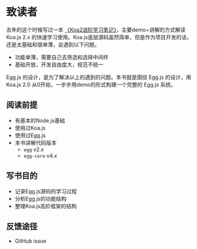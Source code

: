 # 致读者

去年的这个时候写过一本 [《Koa2进阶学习笔记》](https://github.com/chenshenhai/koa2-note)，主要demo+讲解的方式解读 Koa.js 2.x 的快速学习使用。Koa.js底层源码虽然简单，但是作为项目开发的话，还是太基础和很单薄，会遇到以下问题。

- 功能单薄，需要自己去筛选和选择中间件
- 基础开放，开发自由度大，规范不统一

Egg.js 的设计，是为了解决以上的遇到的问题。本书就是围绕 Egg.js 的设计，用 Koa.js 2.0 从0开始，一步步用demo的形式构建一个完整的 Egg.js 系统。

## 阅读前提
- 有基本的Node.js基础
- 使用过Koa.js
- 使用过Egg.js
- 本书讲解代码版本
  - `egg` v2.x
  - `egg-core` v4.x

## 写书目的
- 记录Egg.js源码的学习过程 
- 分析Egg.js的功能结构
- 整理Koa.js高阶框架的结构

## 反馈途径
- GitHub issue
